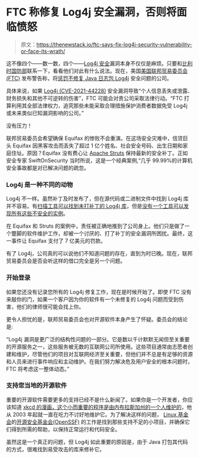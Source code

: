 # FTC 称修复 Log4j 安全漏洞，否则将面临愤怒

> 原文：<https://thenewstack.io/ftc-says-fix-log4j-security-vulnerability-or-face-its-wrath/>

这不像四个——数一数，四个——[Log4j 安全](https://thenewstack.io/log4shell-we-are-in-so-much-trouble/)漏洞本身不仅仅是麻烦。只要和[比利时国防部](https://www.theregister.com/2021/12/21/belgium_defence_ministry_log4j_exploited/)联系一下，看看他们对此有什么说法。现在，美国[美国联邦贸易委员会(FTC)](https://www.ftc.gov/) 发布警告称，将[惩罚不修复 Java 日志包 Log4j](https://www.ftc.gov/news-events/blogs/techftc/2022/01/ftc-warns-companies-remediate-log4j-security-vulnerability) 安全问题的公司。

具体来说，如果 [Log4j (CVE-2021-44228)](https://nvd.nist.gov/vuln/detail/CVE-2021-44228) 安全漏洞导致“个人信息丢失或泄露、财务损失和其他不可逆转的伤害”，FTC 可能会对贵公司采取法律行动。“FTC 打算利用其全部法律权力，追究那些未能采取合理措施保护消费者数据免受 Log4j 或未来类似已知漏洞影响的公司。”

没有压力！

联邦贸易委员会希望确保 Equifax 的惨败不会重演。在这场安全灾难中，信贷巨头 Equifax 因黑客攻击而丢失了超过 1 亿个姓名、社会安全号码、出生日期和家庭住址。原因？Equifax 没有费心让 [Apache Struts](https://struts.apache.org/) 保持最新的安全补丁。正如安全专家 SwiftOnSecurity 当时所说，这是一个经典案例,“几乎 99.99%的计算机安全事故都是对已解决问题的疏忽。

### Log4j 是一种不同的动物

Log4j 不一样。虽然补丁及时发布了，但在源代码或二进制文件中找到 Log4j 库并不容易。有[扫描工具可以找到未打补丁的 Log4j 库](https://thenewstack.io/how-to-find-dangerous-log4j-libraries/)，但是[没有一个工具可以发现所有这些不安全的实例](https://thenewstack.io/log4j-scanner-blindspots/)。

在 Equifax 和 Struts 的案例中，责任被正确地推到了公司身上。他们只是做了一个蹩脚的软件维护工作，却被一个讨厌的、打了补丁的安全漏洞所困扰。最终，这一事件让 Equifax 支付了 7 亿美元的罚款。

有了 Log4j，公司真的可以说他们不知道问题的存在，直到为时已晚。现在，联邦贸易委员会是否会听这样的借口完全是另一个问题。

### 开始登录

如果您还没有记录您所有的 Log4j 修复工作，现在是时候开始了。即使 FTC 没有来敲你的门，如果一个客户因为你的软件有一个未修复的 Log4j 问题而受到伤害，他们的律师很可能会找上你。

更令人担忧的是，联邦贸易委员会也对开源软件本身产生了怀疑。委员会的结论是:

“Log4j 漏洞是更广泛的结构性问题的一部分。它是数以千计默默无闻但至关重要的开源服务之一，这些服务被无数的互联网公司所使用。这些项目通常由志愿者创建和维护，尽管他们的项目对互联网经济至关重要，但他们并不总是有足够的资源和人员来进行事件响应和主动维护。在我们努力解决危及用户安全的根本问题时，FTC 将考虑这一整体动态。”

### 支持您当地的开源软件

重要的开源软件需要更多的支持已经不是什么新闻了。如果你是一个开发者，你应该知道 [xkcd 的漫画，这个小而重要的程序是由内布拉斯加州的一个人维护的](https://xkcd.com/2347/)，他从 2003 年起就一直在吃力不讨好地维护它。为了解决这样的问题， [Linux 基金会](https://training.linuxfoundation.org/training/course-catalog/?utm_content=inline-mention)的[开源安全基金会(OpenSSF)](https://openssf.org/) 的工作是找到那些支持不足的小项目，并确保它们得到所需的帮助，以保持正常运行和代码安全。

虽然这是一个真正的问题，但 Log4j 如此重要的原因是，由于 Java 打包其代码的方式，很难找到易受攻击的库来修补它。

<svg xmlns:xlink="http://www.w3.org/1999/xlink" viewBox="0 0 68 31" version="1.1"><title>Group</title> <desc>Created with Sketch.</desc></svg>